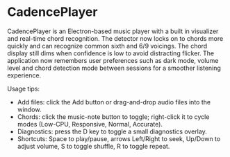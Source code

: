 # CadencePlayer

CadencePlayer is an Electron-based music player with a built in visualizer and
real-time chord recognition. The detector now locks on to chords more quickly
and can recognize common sixth and 6/9 voicings. The chord display still dims
when confidence is low to avoid distracting flicker. The application now
remembers user preferences such as dark mode, volume level and chord detection
mode between sessions for a smoother listening experience.

Usage tips:
- Add files: click the Add button or drag-and-drop audio files into the window.
- Chords: click the music-note button to toggle; right-click it to cycle modes (Low-CPU, Responsive, Normal, Accurate).
- Diagnostics: press the D key to toggle a small diagnostics overlay.
- Shortcuts: Space to play/pause, arrows Left/Right to seek, Up/Down to adjust volume, S to toggle shuffle, R to toggle repeat.
